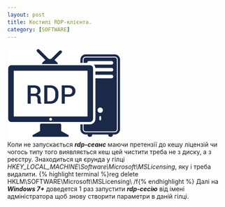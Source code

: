 ```yaml
---
layout: post
title: Костилі RDP-клієнта.
category: [SOFTWARE]
---
```

![rdp logo](/assets/media/rdp.png?style=head)  
Коли не запускається ***rdp-сеанс*** маючи претензії до кешу ліцензій чи чогось типу того виявляється кеш цей чистити треба не з диску, а з реєстру.<!--more--> Знаходиться ця єрунда у гілці *HKEY_LOCAL_MACHINE\Software\Microsoft\MSLicensing*, яку і треба видалити.
    {% highlight terminal %}reg delete HKLM\SOFTWARE\Microsoft\MSLicensing\ /f{% endhighlight %}
Далі на ***Windows 7+*** доведется 1 раз запустити ***rdp-сесію*** від імені адміністратора щоб знову створити параметри в даній гілці.
